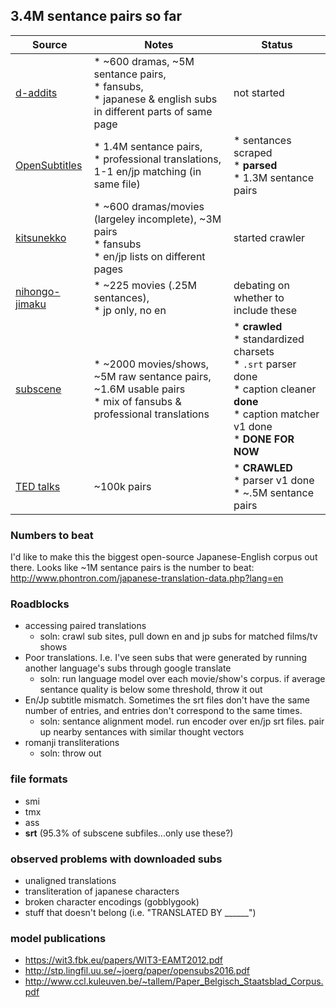 ## 3.4M sentance pairs so far

| Source                                                                                                     | Notes                                                                                                            | Status                                          |
|----------------------------------------------------------------------------------------------------------|------------------------------------------------------------------------------------------------------------------|-------------------------------------------------|
| [d-addits](http://www.d-addicts.com/forums/page/subtitles?sid=c00e06662e59c449c2b2814b22e7bc90#Japanese) | * ~600 dramas, ~5M sentance pairs,<br>  * fansubs,<br> * japanese & english subs in different parts of same page | not started                                     |
| [OpenSubtitles](http://opus.lingfil.uu.se/OpenSubtitles2016.php)                                         | * 1.4M sentance pairs,<br> * professional translations, 1-1 en/jp matching (in same file)                        | * sentances scraped<br> * **parsed** <br>* 1.3M sentance pairs |
| [kitsunekko](http://kitsunekko.net/dirlist.php?dir=subtitles%2Fjapanese%2F)                              | * ~600 dramas/movies (largeley incomplete), ~3M pairs<br> * fansubs<br> * en/jp lists on different pages         | started crawler                                     |
| [nihongo-jimaku](http://nihongo-jimaku.blogspot.jp/)                                                     | * ~225 movies (.25M sentances),<br> * jp only, no en                                                             | debating on whether to include these            |
| [subscene](http://v2.subscene.com/subtitles/a/japanese.aspx)                                             | * ~2000 movies/shows, ~5M raw sentance pairs, ~1.6M usable pairs<br> * mix of fansubs & professional translations                       | * **crawled**<br>* standardized charsets<br>* `.srt` parser done<br>* caption cleaner **done** <br>* caption matcher v1 done <br> * **DONE FOR NOW** |
| [TED talks](https://www.ted.com/talks) | ~100k pairs | * **CRAWLED**<br> * parser v1 done <br> * ~.5M sentance pairs |


### Numbers to beat

I'd like to make this the biggest open-source Japanese-English corpus out there. Looks like ~1M sentance pairs is the number to beat: http://www.phontron.com/japanese-translation-data.php?lang=en

### Roadblocks

* accessing paired translations
  * soln: crawl sub sites, pull down en and jp subs for matched films/tv shows
* Poor translations. I.e. I've seen subs that were generated by running another language's subs through google translate
  * soln: run language model over each movie/show's corpus. if average sentance quality is below some threshold, throw it out
* En/Jp subtitle mismatch. Sometimes the srt files don't have the same number of entries, and entries don't correspond to the same times. 
  * soln: sentance alignment model. run encoder over en/jp srt files. pair up nearby sentances with similar thought vectors
* romanji transliterations
  * soln: throw out



### file formats
* smi
* tmx
* ass
* **srt** (95.3% of subscene subfiles...only use these?)


### observed problems with downloaded subs
* unaligned translations
* transliteration of japanese characters
* broken character encodings (gobblygook)
* stuff that doesn't belong (i.e. "TRANSLATED BY ______")


### model publications
* https://wit3.fbk.eu/papers/WIT3-EAMT2012.pdf
* http://stp.lingfil.uu.se/~joerg/paper/opensubs2016.pdf
* http://www.ccl.kuleuven.be/~tallem/Paper_Belgisch_Staatsblad_Corpus.pdf






